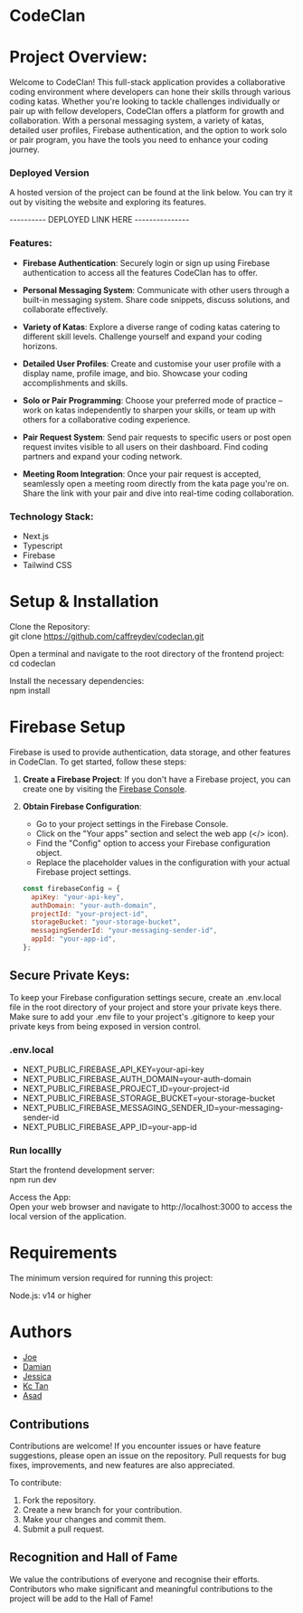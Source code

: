 # CodeClan


# Project Overview:

Welcome to CodeClan! This full-stack application provides a collaborative coding environment where developers can hone their skills through various coding katas. Whether you're looking to tackle challenges individually or pair up with fellow developers, CodeClan offers a platform for growth and collaboration. With a personal messaging system, a variety of katas, detailed user profiles, Firebase authentication, and the option to work solo or pair program, you have the tools you need to enhance your coding journey.

### Deployed Version
A hosted version of the project can be found at the link below. 
You can try it out by visiting the website and exploring its features.

---------- DEPLOYED LINK HERE ---------------

### Features:

- **Firebase Authentication**: Securely login or sign up using Firebase authentication to access all the features CodeClan has to offer.

- **Personal Messaging System**: Communicate with other users through a built-in messaging system. Share code snippets, discuss solutions, and collaborate effectively.

- **Variety of Katas**: Explore a diverse range of coding katas catering to different skill levels. Challenge yourself and expand your coding horizons.

- **Detailed User Profiles**: Create and customise your user profile with a display name, profile image, and bio. Showcase your coding accomplishments and skills.

- **Solo or Pair Programming**: Choose your preferred mode of practice – work on katas independently to sharpen your skills, or team up with others for a collaborative coding experience.

- **Pair Request System**: Send pair requests to specific users or post open request invites visible to all users on their dashboard. Find coding partners and expand your coding network.

- **Meeting Room Integration**: Once your pair request is accepted, seamlessly open a meeting room directly from the kata page you're on. Share the link with your pair and dive into real-time coding collaboration.

### Technology Stack:

- Next.js 
- Typescript 
- Firebase 
- Tailwind CSS


# Setup & Installation 

Clone the Repository:      
git clone https://github.com/caffreydev/codeclan.git

Open a terminal and navigate to the root directory of the frontend project:         
cd codeclan

Install the necessary dependencies:            
npm install

# Firebase Setup

Firebase is used to provide authentication, data storage, and other features in CodeClan. To get started, follow these steps:

1. **Create a Firebase Project**:
   If you don't have a Firebase project, you can create one by visiting the [Firebase Console](https://console.firebase.google.com/).

2. **Obtain Firebase Configuration**:
   - Go to your project settings in the Firebase Console.
   - Click on the "Your apps" section and select the web app (</> icon).
   - Find the "Config" option to access your Firebase configuration object.
   - Replace the placeholder values in the configuration with your actual Firebase project settings.

   ```javascript
   const firebaseConfig = {
     apiKey: "your-api-key",
     authDomain: "your-auth-domain",
     projectId: "your-project-id",
     storageBucket: "your-storage-bucket",
     messagingSenderId: "your-messaging-sender-id",
     appId: "your-app-id",
   };

## Secure Private Keys:
To keep your Firebase configuration settings secure,  create an .env.local file in the root directory of your project and store your private keys there.
Make sure to add your .env file to your project's .gitignore to keep your private keys from being exposed in version control.
### .env.local
- NEXT_PUBLIC_FIREBASE_API_KEY=your-api-key
- NEXT_PUBLIC_FIREBASE_AUTH_DOMAIN=your-auth-domain
- NEXT_PUBLIC_FIREBASE_PROJECT_ID=your-project-id
- NEXT_PUBLIC_FIREBASE_STORAGE_BUCKET=your-storage-bucket
- NEXT_PUBLIC_FIREBASE_MESSAGING_SENDER_ID=your-messaging-sender-id
- NEXT_PUBLIC_FIREBASE_APP_ID=your-app-id

### Run locallly

Start the frontend development server:          
npm run dev

Access the App:           
Open your web browser and navigate to http://localhost:3000 to access the local version of the application.

# Requirements 

The minimum version required for running this project:

Node.js: v14 or higher

# Authors 

- [Joe](https://github.com/caffreydev)
- [Damian](https://github.com/DamianMacG)
- [Jessica](https://github.com/jetakazono)
- [Kc Tan](https://github.com/kctan0814)
- [Asad](https://github.com/asazycat)

## Contributions
Contributions are welcome! If you encounter issues or have feature suggestions, please open an issue on the repository. Pull requests for bug fixes, improvements, and new features are also appreciated.

To contribute:

1. Fork the repository.
2. Create a new branch for your contribution.
3. Make your changes and commit them.
4. Submit a pull request.


## Recognition and Hall of Fame
We value the contributions of everyone and recognise their efforts. Contributors who make significant and meaningful contributions to the project will be add to the Hall of Fame!
